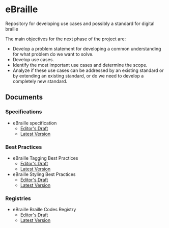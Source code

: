 # eBraille
Repository for developing use cases and possibly a standard  for digital braille

The main objectives for the next phase of the project are:
* Develop a problem statement for developing a common understanding for what problem do we want to solve.
* Develop use cases.
* Identify the most important use cases and determine the scope.
* Analyze if these use cases can be addressed by an existing standard or by extending an existing standard, or do we need to develop a completely new standard.

## Documents

### Specifications
- eBraille specification
  - [Editor's Draft](https://daisy.github.io/ebraille/)
  - [Latest Version](https://daisy.org/s/ebraille/1.0/)

### Best Practices
- eBraille Tagging Best Practices
  - [Editor's Draft](https://daisy.github.io/ebraille/best-practices/tagging/)
  - [Latest Version](https://daisy.org/s/ebraille/best-practices/tagging/)
- eBraille Styling Best Practices
  - [Editor's Draft](https://daisy.github.io/ebraille/best-practices/styling/)
  - [Latest Version](https://daisy.org/s/ebraille/best-practices/styling/)

### Registries
- eBraille Braille Codes Registry
  - [Editor's Draft](https://daisy.github.io/ebraille/registries/codes/)
  - [Latest Version](https://daisy.org/s/ebraille/registries/codes/)
